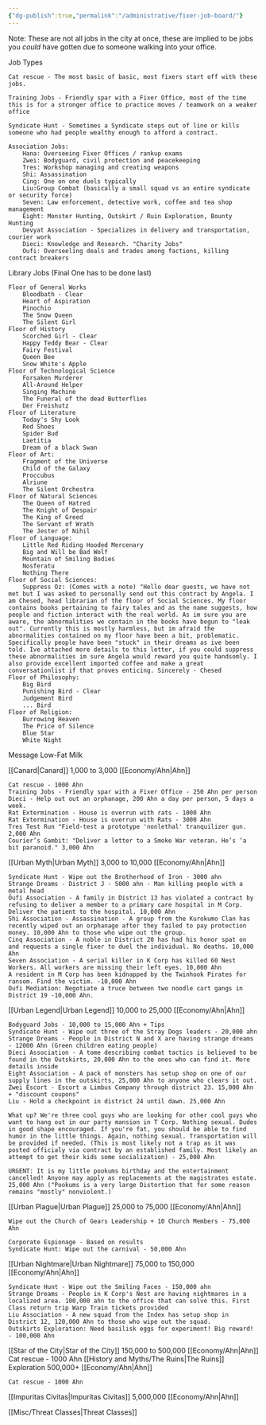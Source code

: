 ```yaml
---
{"dg-publish":true,"permalink":"/administrative/fixer-job-board/"}
---
```


Note: These are not all jobs in the city at once, these are implied to be jobs you *could* have gotten due to someone walking into your office.


Job Types

	Cat rescue - The most basic of basic, most fixers start off with these jobs.
	
	Training Jobs - Friendly spar with a Fixer Office, most of the time this is for a stronger office to practice moves / teamwork on a weaker office
	
	Syndicate Hunt - Sometimes a Syndicate steps out of line or kills someone who had people wealthy enough to afford a contract.
	
	Association Jobs:
		Hana: Overseeing Fixer Offices / rankup exams
		Zwei: Bodyguard, civil protection and peacekeeping
		Tres: Workshop managing and creating weapons
		Shi: Assassination
		Cing: One on one duels typically
		Liu:Group Combat (basically a small squad vs an entire syndicate or security force)
		Seven: Law enforcement, detective work, coffee and tea shop management
		Eight: Monster Hunting, Outskirt / Ruin Exploration, Bounty Hunting
		Devyat Association - Specializes in delivery and transportation, courier work
		Dieci: Knowledge and Research. "Charity Jobs"
		Oufi: Overseeling deals and trades among factions, killing contract breakers
		

 Library Jobs (Final One has to be done last)

	Floor of General Works
		Bloodbath - Clear
		Heart of Aspiration
		Pinochio
		The Snow Queen
		The Silent Girl
	Floor of History
		Scorched Girl - Clear
		Happy Teddy Bear - Clear
		Fairy Festival
		Queen Bee
		Snow White's Apple
	Floor of Technological Science
		Forsaken Murderer
		All-Around Helper
		Singing Machine
		The Funeral of the dead Butterflies
		Der Freishutz
	Floor of Literature
		Today's Shy Look
		Red Shoes
		Spider Bud
		Laetitia
		Dream of a black Swan
	Floor of Art:
		Fragment of the Universe
		Child of the Galaxy
		Proccubus
		Alriune
		The Silent Orchestra
	Floor of Natural Sciences
		The Queen of Hatred
		The Knight of Despair
		The King of Greed
		The Servant of Wrath
		The Jester of Nihil
	Floor of Language:
		Little Red Riding Hooded Mercenary
		Big and Will be Bad Wolf
		Mountain of Smiling Bodies
		Nosferatu
		Nothing There
	Floor of Social Sciences:
		Suppress Oz: (Comes with a note) "Hello dear guests, we have not met but I was asked to personally send out this contract by Angela. I am Chesed, head librarian of the floor of Social Sciences. My floor contains books pertaining to fairy tales and as the name suggests, how people and fiction interact with the real world. As im sure you are aware, the abnormalities we contain in the books have begun to "leak out". Currently this is mostly harmless, but im afraid the abnormalities contained on my floor have been a bit, problematic. Specifically people have been "stuck" in their dreams as ive been told. Ive attached more details to this letter, if you could suppress these abnormalities im sure Angela would reward you quite handsomly. I also provide excellent imported coffee and make a great conversationlist if that proves enticing. Sincerely - Chesed
	Floor of Philosophy:
		Big Bird
		Punishing Bird - Clear
		Judgement Bird
		... Bird
	Floor of Religion:
		Burrowing Heaven
		The Price of Silence
		Blue Star
		White Night
    

Message Low-Fat Milk

	
[[Canard\|Canard]] 1,000 to 3,000 [[Economy/Ahn\|Ahn]]

	Cat rescue - 1000 Ahn
	Training Jobs - Friendly spar with a Fixer Office - 250 Ahn per person
	Dieci - Help out out an orphanage, 200 Ahn a day per person, 5 days a week.
	Rat Extermination - House is overrun with rats - 1000 Ahn
	Rat Extermination - House is overrun with Rats - 3000 Ahn
	Tres Test Run "Field-test a prototype 'nonlethal' tranquilizer gun. 2,000 Ahn
	Courier’s Gambit: "Deliver a letter to a Smoke War veteran. He’s ‘a bit paranoid." 3,000 Ahn
	
[[Urban Myth\|Urban Myth]] 3,000 to 10,000 [[Economy/Ahn\|Ahn]]

	Syndicate Hunt - Wipe out the Brotherhood of Iron - 3000 ahn
	Strange Dreams - District J - 5000 ahn - Man killing people with a metal head
	Öufi Association - A family in District 13 has violated a contract by refusing to deliver a member to a primary care hospital in M Corp. Deliver the patient to the hospital. 10,000 Ahn
	Shi Association - Assassination - A group from the Kurokumo Clan has recently wiped out an orphanage after they failed to pay protection money. 10,000 Ahn to those who wipe out the group. 
	Cinq Association - A noble in District 20 has had his honor spat on and requests a single fixer to duel the individual. No deaths. 10,000 Ahn
	Seven Association - A serial killer in K Corp has killed 60 Nest Workers. All workers are missing their left eyes. 10,000 Ahn 
	A resident in M Corp has been kidnapped by the Twinhook Pirates for ransom. Find the victim. -10,000 Ahn
	Oufi Mediation: Negotiate a truce between two noodle cart gangs in District 19 -10,000 Ahn.
	
[[Urban Legend\|Urban Legend]] 10,000 to 25,000 [[Economy/Ahn\|Ahn]]

	Bodyguard Jobs - 10,000 to 15,000 Ahn + Tips
	Syndicate Hunt - Wipe out three of the Stray Dogs leaders - 20,000 ahn
	Strange Dreams - People in District N and X are having strange dreams - 12000 Ahn (Green children eating people)
	Dieci Association - A tome describing combat tactics is believed to be found in the Outskirts, 20,000 Ahn to the ones who can find it. More details inside
	Eight Association - A pack of monsters has setup shop on one of our supply lines in the outskirts, 25,000 Ahn to anyone who clears it out. 
	Zwei Escort - Escort a Limbus Company through district 23. 15,000 Ahn + "discount coupons"
	Liu - Hold a checkpoint in district 24 until dawn. 25,000 Ahn
	
	What up? We're three cool guys who are looking for other cool guys who want to hang out in our party mansion in T Corp. Nothing sexual. Dudes in good shape encouraged. If you're fat, you should be able to find humor in the little things. Again, nothing sexual. Transportation will be provided if needed. (This is most likely not a trap as it was posted officialy via contract by an established family. Most likely an attempt to get their kids some socialization) - 25,000 Ahn
	
	URGENT: It is my little pookums birthday and the entertainment cancelled! Anyone may apply as replacements at the magistrates estate. 25,000 Ahn ("Pookums is a very large Distortion that for some reason remains "mostly" nonviolent.)
[[Urban Plague\|Urban Plague]] 25,000 to 75,000 [[Economy/Ahn\|Ahn]]

	Wipe out the Church of Gears Leadership + 10 Church Members - 75,000 Ahn
	
	Corporate Espionage - Based on results
	Syndicate Hunt: Wipe out the carnival - 50,000 Ahn
[[Urban Nightmare\|Urban Nightmare]] 75,000 to 150,000 [[Economy/Ahn\|Ahn]]

	Syndicate Hunt - Wipe out the Smiling Faces - 150,000 ahn
	Strange Dreams - People in K Corp's Nest are having nightmares in a localized area. 100,000 ahn to the office that can solve this. First Class return trip Warp Train tickets provided
	Liu Association - A new squad from the Index has setup shop in District 12, 120,000 Ahn to those who wipe out the squad.
	Outskirts Exploration: Need basilisk eggs for experiment! Big reward! - 100,000 Ahn
[[Star of the City\|Star of the City]] 150,000 to 500,000 [[Economy/Ahn\|Ahn]]
	Cat rescue - 1000 Ahn
[[History and Myths/The Ruins\|The Ruins]] Exploration 500,000+ [[Economy/Ahn\|Ahn]]

	Cat rescue - 1000 Ahn
[[Impuritas Civitas\|Impuritas Civitas]] 5,000,000 [[Economy/Ahn\|Ahn]]

[[Misc/Threat Classes\|Threat Classes]]